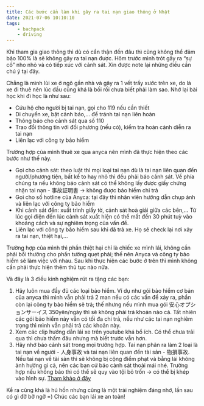 ```yaml
---
title: Các bước cần làm khi gây ra tai nạn giao thông ở Nhật
date: 2021-07-06 10:10:10
tags:
    - bachpack
    - driving
---
```


Khi tham gia giao thông thì dù có cẩn thận đến đâu thì cũng không thể đảm bảo 100% là sẽ không gây ra tai nạn được. Hôm trước mình trót gây ra “sự cố” nho nhỏ và có tiếp xúc với cảnh sát. Xin được note lại những điều cần chú ý tại đây.

<!-- more -->

Chẳng là mình lùi xe ở ngõ gần nhà và gây ra 1 vết trầy xước trên xe, do là xe đi thuê nên lúc đầu cũng khá là bối rối chưa biết phải làm sao. Nhớ lại bài học khi đi học là như sau:
- Cứu hộ cho người bị tai nạn, gọi cho 119 nếu cần thiết
- Di chuyển xe, bật cảnh báo,… để tránh tai nạn liên hoàn
- Thông báo cho cảnh sát qua số 110
- Trao đổi thông tin với đối phương (nếu có), kiểm tra hoàn cảnh diễn ra tai nạn
- Liên lạc với công ty bảo hiểm

Trường hợp của mình thuê xe qua anyca nên mình đã thực hiện theo các bước như thế này.
- Gọi cho cảnh sát: theo luật thì mọi loại tai nạn dù là tai nạn liên quan đến người/phương tiện, bất kể to hay nhỏ thì đều phải báo cảnh sát. Về phía chúng ta nếu không báo cảnh sát có thể không lấy được giấy chứng nhận tai nạn - 事故証明書 -> không được bảo hiểm chi trả
- Gọi cho số hotline của Anyca: tại đây thì nhân viên hướng dẫn chụp ảnh và liên lạc với công ty bảo hiểm
- Khi cảnh sát đến: xuất trình giấy tờ, cảnh sát hoà giải giữa các bên,… Từ lúc gọi điện đến lúc cảnh sát xuất hiện có thể mất đến 30 phút tuỳ vào khoảng cách và sự nghiêm trọng của vấn đề.
- Liên lạc với công ty bảo hiểm sau khi đã trả xe. Họ sẽ check lại nơi xảy ra tai nạn, thiệt hại,…

Trường hợp của mình thì phần thiệt hại chỉ là chiếc xe mình lái, không cần phải bồi thường cho phần tường quẹt phải; thế nên Anyca và công ty bảo hiểm sẽ làm việc với nhau. Sau khi thực hiện các bước ở trên thì mình không cần phải thực hiện thêm thủ tục nào nữa.

Và đây là 3 điều kinh nghiệm rút ra tặng các bạn:
1. Hãy luôn mua đầy đủ các loại bảo hiểm. Ví dụ như gói bảo hiểm cơ bản của anyca thì mình vẫn phải trả 2 man nếu có các vấn đề xảy ra, phần còn lại công ty bảo hiểm sẽ trả; thế nhưng nếu mình mua gói 安心オプションサーイス 350yên/ngày thì sẽ không phải trả khoản nào cả. Tất nhiên các gói bảo hiểm này vẫn có tối đa chi trả, nếu như các tai nạn nghiêm trọng thì mình vẫn phải trả các khoản này.
2. Xem các clip hướng dẫn lái xe trên youtube khá bổ ích. Có thể chưa trải qua thì chưa thấm đâu nhưng mà biết trước vẫn hơn.
3. Hãy nhớ báo cảnh sát trong mọi trường hợp. Tai nạn phân ra làm 2 loại là tai nạn về người - 人身事故 và tai nạn liên quan đến tài sản - 物損事故. Nếu tai nạn về tài sản thì sẽ không bị cộng điểm phạt và bằng lái không ảnh hưởng gì cả, nên các bạn cứ báo cảnh sát thoải mái nhé. Trường hợp nếu không báo thì có thể sẽ quy vào tội bỏ trốn -> có thể bị khép vào hình sự. 
   [Tham khảo ở đây](https://www.goo-net.com/magazine/108983.html)


Kể ra cũng khá là hú hồn nhưng cũng là một trải nghiệm đáng nhớ, lần sau có gì đỡ bỡ ngỡ =) Chúc các bạn lái xe an toàn!


